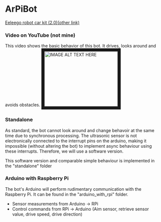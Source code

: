 # ArPiBot
[Eeleego robot car kit (2.0)](https://www.elegoo.com/product/elegoo-uno-project-upgraded-smart-robot-car-kit-v2-0/)[(other link)](http://robotfanatics.com/elegoo-smart-car-review/)

### Video on YouTube (not mine)
This video shows the basic behavior of this bot. It drives, looks around and avoids obstacles.
<a href="http://www.youtube.com/watch?feature=player_embedded&v=f8ZBd4TpMBg
" target="_blank"><img src="http://img.youtube.com/vi/f8ZBd4TpMBg/0.jpg" 
alt="IMAGE ALT TEXT HERE" width="240" height="180" border="10" /></a>

### Standalone
As standard, the bot cannot look around and change behavoir at the same time due to synchronous processing. The ultrasonic sensor is not electronically connected to the interrupt pins on the arduino, making it impossible (without altering the bot) to implement async behaviour using these interrupts. Therefore, we will use a software version.

This software version and comparable simple behaviour is implemented in the "standalone" folder

### Arduino with Raspberry Pi
The bot's Arduino will perform rudimentary communication with the Raspberry Pi. It can be found in the "arduino_with_rpi" folder.
- Sensor measurements from Arduino -> RPi
- Control commands from RPi -> Arduino (Aim sensor, retrieve sensor value, drive speed, drive direction)